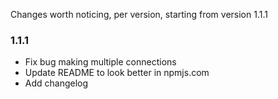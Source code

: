 Changes worth noticing, per version, starting from version 1.1.1

### 1.1.1

- Fix bug making multiple connections
- Update README to look better in npmjs.com
- Add changelog
